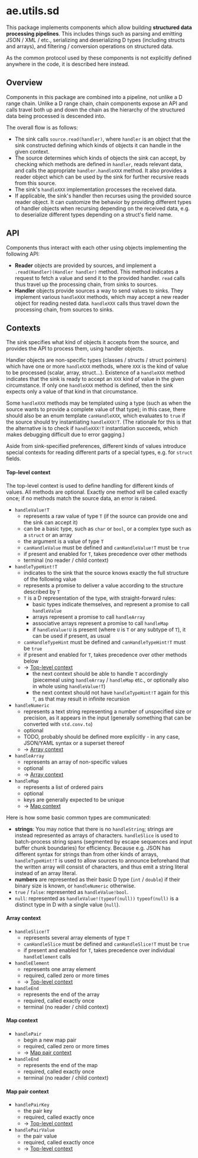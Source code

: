 ae.utils.sd
===========

This package implements components which allow building **structured data processing pipelines**.
This includes things such as parsing and emitting JSON / XML / etc., serializing and deserializing D types (including structs and arrays), and filtering / conversion operations on structured data.

As the common protocol used by these components is not explicitly defined anywhere in the code, it is described here instead.

Overview
--------

Components in this package are combined into a pipeline, not unlike a D range chain. Unlike a D range chain, chain components expose an API and calls travel both up and down the chain as the hierarchy of the structured data being processed is descended into.

The overall flow is as follows:

- The sink calls `source.read(handler)`, where `handler` is an object that the sink constructed defining which kinds of objects it can handle in the given context.
- The source determines which kinds of objects the sink can accept, by checking which methods are defined in `handler`, reads relevant data, and calls the appropriate `handler.handleXXX` method. It also provides a reader object which can be used by the sink for further recursive reads from this source.
- The sink's `handleXXX` implementation processes the received data.
- If applicable, the sink's handler then recurses using the provided source reader object. It can customize the behavior by providing different types of handler objects when recursing depending on the received data, e.g. to deserialize different types depending on a struct's field name.

API
---

Components thus interact with each other using objects implementing the following API:

- **Reader** objects are provided by sources, and implement a `.read(Handler)(Handler handler)` method. This method indicates a request to fetch a value and send it to the provided handler. `read` calls thus travel up the processing chain, from sinks to sources.
- **Handler** objects provide sources a way to send values to sinks. They implement various `handleXXX` methods, which may accept a new reader object for reading nested data. `handleXXX` calls thus travel down the processing chain, from sources to sinks.

Contexts
--------

The sink specifies what kind of objects it accepts from the source, and provides the API to process them, using handler objects.

Handler objects are non-specific types (classes / structs / struct pointers) which have one or more `handleXXX` methods, where `XXX` is the kind of value to be processed (scalar, array, struct...). Existence of a `handleXXX` method indicates that the sink is ready to accept an `XXX` kind of value in the given circumstance. If only one `handleXXX` method is defined, then the sink expects only a value of that kind in that circumstance.

Some `handleXXX` methods may be templated using a type (such as when the source wants to provide a complete value of that type); in this case, there should also be an enum template `canHandleXXX`, which evaluates to `true` if the source should try instantiating `handleXXX!T`. (The rationale for this is that the alternative is to check if `handleXXX!T` instantiation succeeds, which makes debugging difficult due to error gagging.)

Aside from sink-specified preferences, different kinds of values introduce special contexts for reading different parts of a special types, e.g. for `struct` fields.

#### Top-level context

The top-level context is used to define handling for different kinds of values. All methods are optional. Exactly one method will be called exactly once; if no methods match the source data, an error is raised.

- `handleValue!T`
  - represents a raw value of type `T` (if the source can provide one and the sink can accept it)
  - can be a basic type, such as `char` or `bool`, or a complex type such as a `struct` or an array
  - the argument is a value of type `T`
  - `canHandleValue` must be defined and `canHandleValue!T` must be `true`
  - if present and enabled for `T`, takes precedence over other methods
  - terminal (no reader / child context)
- `handleTypeHint!T`
  - indicates to the sink that the source knows exactly the full structure of the following value
  - represents a promise to deliver a value according to the structure described by `T`
  - `T` is a D representation of the type, with straight-forward rules:
    - basic types indicate themselves, and represent a promise to call `handleValue`
    - arrays represent a promise to call `handleArray`
    - associative arrays represent a promise to call `handleMap`
    - if `handleValue!U` is present (where `U` is `T` or any subtype of `T`), it can be used if present, as usual
  - `canHandleTypeHint` must be defined and `canHandleTypeHint!T` must be `true`
  - if present and enabled for `T`, takes precedence over other methods below
  - -> [Top-level context](#top-level-context)
    - the next context should be able to handle `T` accordingly (piecemeal using `handleArray` / `handleMap` etc., or optionally also in whole using `handleValue!T`)
    - the next context should not have `handleTypeHint!T` again for this `T`, as that may result in infinite recursion
- `handleNumeric`
  - represents a text string representing a number of unspecified size or precision, as it appears in the input (generally something that can be converted with `std.conv.to`)
  - optional
  - TODO, probably should be defined more explicitly - in any case, JSON/YAML syntax or a superset thereof
  - -> [Array context](#array-context)
- `handleArray`
  - represents an array of non-specific values
  - optional
  - -> [Array context](#array-context)
- `handleMap`
  - represents a list of ordered pairs
  - optional
  - keys are generally expected to be unique
  - -> [Map context](#map-context)

Here is how some basic common types are communicated:

- **strings**: You may notice that there is no `handleString`; strings are instead represented as arrays of characters. `handleSlice` is used to batch-process string spans (segmented by escape sequences and input buffer chunk boundaries) for efficiency. Because e.g. JSON has different syntax for strings than from other kinds of arrays, `handleTypeHint!T` is used to allow sources to announce beforehand that the written array will consist of characters, and thus emit a string literal instead of an array literal.
- **numbers** are represented as their basic D type (`int` / `double`) if their binary size is known, or `handleNumeric` otherwise.
- `true` / `false`: represented as `handleValue!bool`.
- `null`: represented as `handleValue!(typeof(null))` `typeof(null)` is a distinct type in D with a single value (`null`).

#### Array context

- `handleSlice!T`
  - represents several array elements of type `T`
  - `canHandleSlice` must be defined and `canHandleSlice!T` must be `true`
  - if present and enabled for `T`, takes precedence over individual `handleElement` calls
- `handleElement`
  - represents one array element
  - required, called zero or more times
  - -> [Top-level context](#top-level-context)
- `handleEnd`
  - represents the end of the array
  - required, called exactly once
  - terminal (no reader / child context)

#### Map context

- `handlePair`
  - begin a new map pair
  - required, called zero or more times
  - -> [Map pair context](#map-pair-context)
- `handleEnd`
  - represents the end of the map
  - required, called exactly once
  - terminal (no reader / child context)

#### Map pair context

- `handlePairKey`
  - the pair key
  - required, called exactly once
  - -> [Top-level context](#top-level-context)
- `handlePairValue`
  - the pair value
  - required, called exactly once
  - -> [Top-level context](#top-level-context)
